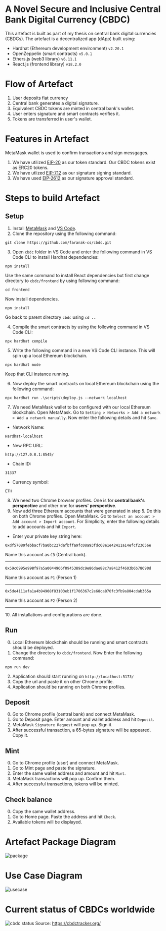 # A Novel Secure and Inclusive Central Bank Digital Currency (CBDC)
This artefact is built as part of my thesis on central bank digital currencies (CBDCs). The artefact is a decentralized app (dApp) built using:
- Hardhat (Ethereum development environment) `v2.20.1`
- OpenZeppelin (smart contracts) `v5.0.1`
- Ethers.js (web3 library) `v6.11.1`
- React.js (frontend library) `v18.2.0`
# Flow of Artefact
1. User deposits fiat currency
2. Central bank generates a digital signature.
3. Equivalent CBDC tokens are minted in central bank's wallet. 
4. User enters signature and smart contracts verifies it.
5. Tokens are transferred in user's wallet.
# Features in Artefact
MetaMask wallet is used to confirm transactions and sign messgages.
1. We have utilized [EIP-20](https://eips.ethereum.org/EIPS/eip-20) as our token standard. Our CBDC tokens exist as ERC20 tokens.
2. We have utlized [EIP-712](https://eips.ethereum.org/EIPS/eip-712) as our signature signing standard. 
3. We have used [EIP-2612](https://eips.ethereum.org/EIPS/eip-2612) as our signature approval standard.
# Steps to build Artefact
## Setup
1. Install [MetaMask](https://chromewebstore.google.com/detail/metamask/nkbihfbeogaeaoehlefnkodbefgpgknn) and [VS Code](https://code.visualstudio.com/).
2. Clone the repository using the following command:
```
git clone https://github.com/faranak-cs/cbdc.git
```
3. Open `cbdc` folder in VS Code and enter the following command in VS Code CLI to install Hardhat dependencies:
```
npm install
```
Use the same command to install React dependencies but first change directory to `cbdc/frontend` by using following command:
```
cd frontend
```
Now install dependencies.
```
npm install
```
Go back to parent directory `cbdc` using `cd ..`

4. Compile the smart contracts by using the following command in VS Code CLI:
```
npx hardhat compile
```
5. Write the following command in a new VS Code CLI instance. This will spin up a local Ethereum blockchain.
```
npx hardhat node
```
Keep that CLI instance running.

6. Now deploy the smart contracts on local Ethereum blockchain using the following command:
```
npx hardhat run .\scripts\deploy.js --network localhost
```
7. We need MetaMask wallet to be configured with our local Ethereum blockchain. Open MetaMask. Go to `Setting > Networks > Add a network > Add a network manually`. Now enter the following details and hit `Save`.

- Network Name:
```
Hardhat-localhost
```
- New RPC URL:
```
http://127.0.0.1:8545/
```
- Chain ID:
```
31337
```
- Currency symbol:
```
ETH
```
8. We need two Chrome browser profiles. One is for **central bank's perspective** and other one for **users' perspective**.
9. Now add three Ethereum accounts that were generated in step 5. Do this on both Chrome profiles. Open MetaMask. Go to `Select an account > Add account > Import account`. For Simplicity, enter the following details to add accounts and hit `Import`. 

- Enter your private key string here:
```
0xdf57089febbacf7ba0bc227dafbffa9fc08a93fdc68e1e42411a14efcf23656e
```
Name this account as `CB` (Central bank).
<hr>

```
0x59c6995e998f97a5a0044966f0945389dc9e86dae88c7a8412f4603b6b78690d
```
Name this account as `P1` (Person 1)
<hr>

```
0x5de4111afa1a4b94908f83103eb1f1706367c2e68ca870fc3fb9a804cdab365a
```
Name this account as `P2` (Person 2)
<hr>
10. All installations and configurations are done.

## Run
0. Local Ethereum blockchain should be running and smart contracts should be deployed.
1. Change the directory to `cbdc/frontend`. Now Enter the following command:
```
npm run dev
```
2. Application should start running on `http://localhost:5173/`
3. Copy the url and paste it on other Chrome profile.
4. Application should be running on both Chrome profiles.
## Deposit
0. Go to Chrome profile (central bank) and connect MetaMask.
1. Go to Deposit page. Enter amount and wallet address and hit `Deposit`.
2. MetaMask `Signature Request` will pop up. Sign it.
3. After successful transaction, a 65-bytes signature will be appeared. Copy it.
## Mint
0. Go to Chrome profile (user) and connect MetaMask.
1. Go to Mint page and paste the signature.
2. Enter the same wallet address and amount and hit `Mint`.
3. MetaMask transactions will pop up. Confirm them.
4. After successful transactions, tokens will be minted. 
## Check balance
0. Copy the same wallet address.
1. Go to Home page. Paste the address and hit `Check`.
2. Available tokens will be displayed.
# Artefact Package Diagram
![package](https://github.com/faranak-cs/cbdc/assets/73027299/aeaae73e-0a67-4067-8429-04bc57739222)
# Use Case Diagram
![usecase](https://github.com/faranak-cs/cbdc/assets/73027299/cfc27d22-b1f3-498d-836f-436db2fc0277)
# Current status of CBDCs worldwide 
![cbdc status](https://github.com/faranak-cs/cbdc/assets/73027299/74c1c22e-fcde-4077-968e-70e231e248c1)
Source: https://cbdctracker.org/
